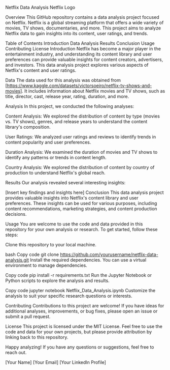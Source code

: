 Netflix Data Analysis
Netflix Logo

Overview
This GitHub repository contains a data analysis project focused on Netflix. Netflix is a global streaming platform that offers a wide variety of movies, TV shows, documentaries, and more. This project aims to analyze Netflix data to gain insights into its content, user ratings, and trends.

Table of Contents
Introduction
Data
Analysis
Results
Conclusion
Usage
Contributing
License
Introduction
Netflix has become a major player in the entertainment industry, and understanding its content library and user preferences can provide valuable insights for content creators, advertisers, and investors. This data analysis project explores various aspects of Netflix's content and user ratings.

Data
The data used for this analysis was obtained from [https://www.kaggle.com/datasets/victorsoeiro/netflix-tv-shows-and-movies]. It includes information about Netflix movies and TV shows, such as title, director, cast, release year, rating, duration, and more.

Analysis
In this project, we conducted the following analyses:

Content Analysis: We explored the distribution of content by type (movies vs. TV shows), genres, and release years to understand the content library's composition.

User Ratings: We analyzed user ratings and reviews to identify trends in content popularity and user preferences.

Duration Analysis: We examined the duration of movies and TV shows to identify any patterns or trends in content length.

Country Analysis: We explored the distribution of content by country of production to understand Netflix's global reach.

Results
Our analysis revealed several interesting insights:

[Insert key findings and insights here]
Conclusion
This data analysis project provides valuable insights into Netflix's content library and user preferences. These insights can be used for various purposes, including content recommendations, marketing strategies, and content production decisions.

Usage
You are welcome to use the code and data provided in this repository for your own analysis or research. To get started, follow these steps:

Clone this repository to your local machine.

bash
Copy code
git clone https://github.com/yourusername/netflix-data-analysis.git
Install the required dependencies. You can use a virtual environment to manage dependencies.

Copy code
pip install -r requirements.txt
Run the Jupyter Notebook or Python scripts to explore the analysis and results.

Copy code
jupyter notebook Netflix_Data_Analysis.ipynb
Customize the analysis to suit your specific research questions or interests.

Contributing
Contributions to this project are welcome! If you have ideas for additional analyses, improvements, or bug fixes, please open an issue or submit a pull request.

License
This project is licensed under the MIT License. Feel free to use the code and data for your own projects, but please provide attribution by linking back to this repository.

Happy analyzing! If you have any questions or suggestions, feel free to reach out.

[Your Name]
[Your Email]
[Your LinkedIn Profile]
